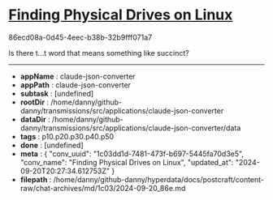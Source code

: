 # [Finding Physical Drives on Linux](https://claude.ai/chat/1c03dd1d-7481-473f-b697-5445fa70d3e5)

86ecd08a-0d45-4eec-b38b-32b9fff071a7

Is there t...t word that means something like succinct?

---

* **appName** : claude-json-converter
* **appPath** : claude-json-converter
* **subtask** : [undefined]
* **rootDir** : /home/danny/github-danny/transmissions/src/applications/claude-json-converter
* **dataDir** : /home/danny/github-danny/transmissions/src/applications/claude-json-converter/data
* **tags** : p10.p20.p30.p40.p50
* **done** : [undefined]
* **meta** : {
  "conv_uuid": "1c03dd1d-7481-473f-b697-5445fa70d3e5",
  "conv_name": "Finding Physical Drives on Linux",
  "updated_at": "2024-09-20T20:27:34.612753Z"
}
* **filepath** : /home/danny/github-danny/hyperdata/docs/postcraft/content-raw/chat-archives/md/1c03/2024-09-20_86e.md